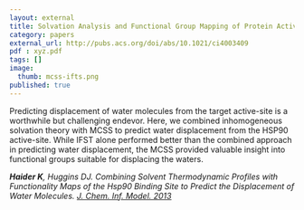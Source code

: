 ```yaml
---
layout: external
title: Solvation Analysis and Functional Group Mapping of Protein Active-Sites
category: papers
external_url: http://pubs.acs.org/doi/abs/10.1021/ci4003409
pdf : xyz.pdf
tags: []
image:
  thumb: mcss-ifts.png
published: true
---
```


Predicting displacement of water molecules from the target active-site is a worthwhile but challenging endevor. Here, we combined inhomogeneous solvation theory with MCSS to predict water displacement from the HSP90 active-site. While IFST alone performed better than the combined approach in predicting water displacement, the MCSS provided valuable insight into functional groups suitable for displacing the waters.

*__Haider K__, Huggins DJ. Combining Solvent Thermodynamic Profiles with Functionality Maps of the Hsp90 Binding Site to Predict
the Displacement of Water Molecules. [J. Chem. Inf. Model. 2013](http://pubs.acs.org/doi/abs/10.1021/ci4003409)*